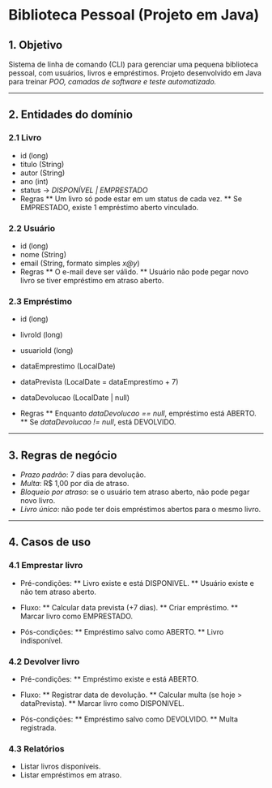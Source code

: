 # Biblioteca Pessoal (Projeto em Java)

## 1. Objetivo
Sistema de linha de comando (CLI) para gerenciar uma pequena biblioteca pessoal, com usuários, livros e empréstimos. Projeto desenvolvido em Java para treinar *POO, camadas de software e teste automatizado.*

---

## 2. Entidades do domínio

### 2.1 Livro
* id (long)
* titulo (String)
* autor (String)
* ano (int)
* status -> _DISPONÍVEL | EMPRESTADO_
* Regras
** Um livro só pode estar em um status de cada vez.
** Se EMPRESTADO, existe 1 empréstimo aberto vinculado.

### 2.2 Usuário
* id (long)
* nome (String)
* email (String, formato simples _x@y_)
* Regras
** O e-mail deve ser válido.
** Usuário não pode pegar novo livro se tiver empréstimo em atraso aberto.

### 2.3 Empréstimo
* id (long)
* livroId (long)
* usuarioId (long)
* dataEmprestimo (LocalDate)
* dataPrevista (LocalDate = dataEmprestimo + 7)
* dataDevolucao (LocalDate | null)

* Regras
** Enquanto _dataDevolucao == null_, empréstimo está ABERTO.
** Se _dataDevolucao != null_, está DEVOLVIDO.

---

## 3. Regras de negócio
* *Prazo padrão*: 7 dias para devolução.
* *Multa*: R$ 1,00 por dia de atraso.
* *Bloqueio por atraso*: se o usuário tem atraso aberto, não pode pegar novo livro.
* *Livro único*: não pode ter dois empréstimos abertos para o mesmo livro.

---

## 4. Casos de uso

### 4.1 Emprestar livro

* Pré-condições:
** Livro existe e está DISPONIVEL.
** Usuário existe e não tem atraso aberto.

* Fluxo:
** Calcular data prevista (+7 dias).
** Criar empréstimo.
** Marcar livro como EMPRESTADO.

* Pós-condições:
** Empréstimo salvo como ABERTO.
** Livro indisponível.

### 4.2 Devolver livro

* Pré-condições:
** Empréstimo existe e está ABERTO.

* Fluxo:
** Registrar data de devolução.
** Calcular multa (se hoje > dataPrevista).
** Marcar livro como DISPONIVEL.

* Pós-condições:
** Empréstimo salvo como DEVOLVIDO.
** Multa registrada.

### 4.3 Relatórios

* Listar livros disponíveis.
* Listar empréstimos em atraso.
